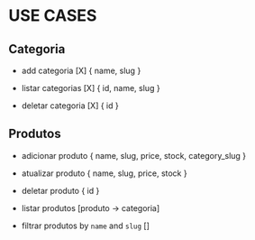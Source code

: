 # USE CASES

## Categoria

- add categoria [X]
{
    name,
    slug
}

- listar categorias [X]
{
   id,
   name,
   slug 
}

- deletar categoria [X]
{
    id
}

## Produtos

- adicionar produto
{
    name,
    slug,
    price,
    stock,
    category_slug
}

- atualizar produto
{
    name,
    slug,
    price,
    stock
}

- deletar produto
{
    id
}

- listar produtos
[produto -> categoria]

- filtrar produtos by `name` and `slug`
[]